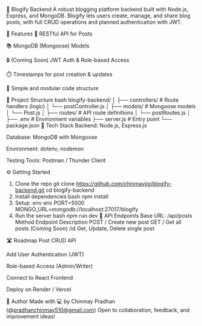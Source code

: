📝 Blogify Backend
A robust blogging platform backend built with Node.js, Express, and MongoDB. Blogify lets users create, manage, and share blog posts, with full CRUD operations and planned authentication with JWT.

🚀 Features
🧱 RESTful API for Posts

📚 MongoDB (Mongoose) Models

🔒 (Coming Soon) JWT Auth & Role-based Access

⏱️ Timestamps for post creation & updates

🌱 Simple and modular code structure

📁 Project Structure
bash
blogify-backend/
│
├── controllers/       # Route handlers (logic)
│   └── postController.js
│
├── models/            # Mongoose models
│   └── Post.js
│
├── routes/            # API route definitions
│   └── postRoutes.js
│
├── .env               # Environment variables
├── server.js          # Entry point
└── package.json
🔧 Tech Stack
Backend: Node.js, Express.js

Database: MongoDB with Mongoose

Environment: dotenv, nodemon

Testing Tools: Postman / Thunder Client

⚙️ Getting Started
1. Clone the repo
git clone https://github.com/chinmayjjg/blogify-backend.git
cd blogify-backend
2. Install dependencies
bash
npm install
3. Setup .env
env
PORT=5000
MONGO_URL=mongodb://localhost:27017/blogify
4. Run the server
bash
npm run dev
📡 API Endpoints
Base URL: /api/posts
Method	Endpoint	Description
POST	/	Create new post
GET	/	Get all posts
(Coming Soon)	/id	Get, Update, Delete single post

🛣️ Roadmap
 Post CRUD API

 Add User Authentication (JWT)

 Role-based Access (Admin/Writer)

 Connect to React Frontend

 Deploy on Render / Vercel

🙌 Author
Made with 💻 by Chinmay Pradhan (@pradhanchinmay510@gmail.com)
Open to collaboration, feedback, and improvement ideas!
